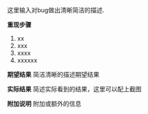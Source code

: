 
这里输入对bug做出清晰简洁的描述.

**重现步骤**
1. xx
2. xxx
3. xxxx
4. xxxxxx

**期望结果**
简洁清晰的描述期望结果

**实际结果**
简述实际看到的结果，这里可以配上截图


**附加说明**
附加或额外的信息
